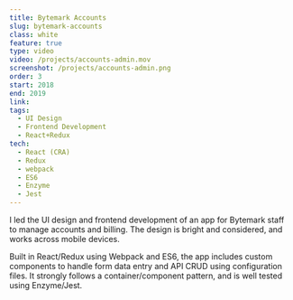 ```yaml
---
title: Bytemark Accounts
slug: bytemark-accounts
class: white
feature: true
type: video
video: /projects/accounts-admin.mov
screenshot: /projects/accounts-admin.png
order: 3
start: 2018
end: 2019
link:
tags:
  - UI Design
  - Frontend Development
  - React+Redux
tech:
  - React (CRA)
  - Redux
  - webpack
  - ES6
  - Enzyme
  - Jest
---
```

I led the UI design and frontend development of an app for Bytemark staff to manage accounts and billing. The design is bright and considered, and works across mobile devices.

Built in React/Redux using Webpack and ES6, the app includes custom components to handle form data entry and API CRUD using configuration files. It strongly follows a container/component pattern, and is well tested using Enzyme/Jest.
